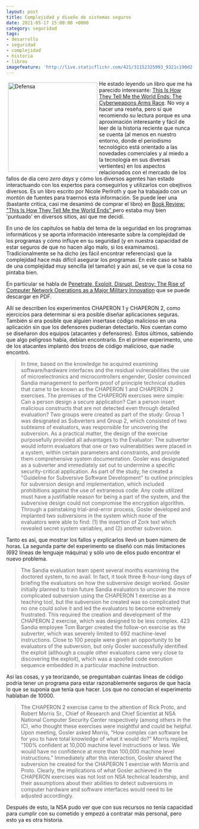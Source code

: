 ```yaml
---
layout: post
title: Complejidad y diseño de sistemas seguros
date: 2021-05-17 15:00:00 +0000
category: seguridad
tags:
- desarrollo
- seguridad
- complejidad 
- historia
- libros
imagefeature: 'http://live.staticflickr.com/421/31152325993_9321c190d2.jpg'
---
```

<a href="https://www.flickr.com/photos/fernand0/31152325993/" title="Defensa "><img src="http://live.staticflickr.com/421/31152325993_9321c190d2.jpg" alt="Defensa " width="240" style="float:left; margin:5px"></a>
He estado leyendo un libro que me ha parecido interesante: [This Is How They Tell Me the World Ends: The Cyberweapons Arms Race](https://fotografiasenmovimiento.wordpress.com/2021/03/19/libro-recibido-this-is-how-they-tell-me-the-world-ends-the-cyberweapons-arms-race/).
No voy a hacer una reseña, pero sí que recomiendo su lectura porque es una aproximación interesante y fácil de leer de la historia reciente que nunca se cuenta (al menos en nuestro entorno, donde el periodismo tecnológico está orientado a las novedades comerciales y al miedo a la tecnología en sus diversas vertientes) en los aspectos relacionados con el mercado de los fallos de día cero *zero days* y cómo los diversos agentes han estado interactuando con los expertos para conseguirlos y utilizarlos con obejtivos diversos.
Es un libro escrito por Nicole Perlroth y que ha trabajado con un montón de fuentes para traernos esta información.
Se puede leer una (bastante critica, casi me desanimó de comprar el libro) en [ Book Review: "This Is How They Tell Me the World Ends" ](https://addxorrol.blogspot.com/2021/02/book-review-this-is-how-they-tell-me.html) pero estaba muy bien 'puntuado' en diversos sitios, así que me decidí.

En uno de los capítulos se habla del tema de la seguridad en los programas informáticos y se aporta información interesante sobre la complejidad de los programas y cómo influye en su seguridad (y en nuestra capacidad de estar seguros de que no hacen algo malo, si los examinamos). 
Tradicionalmente se ha dicho (es fácil encontrar referencias) que la complejidad hace más difícil asegurar los programas.
En este caso se habla de una complejidad muy sencilla (el tamaño) y aún así, se ve que la cosa no pintaba bien.

En particular se habla de [Penetrate, Exploit, Disrupt, Destroy: The Rise of Computer Network Operations as a Major Military Innovation](http://mars.gmu.edu/handle/1920/10613) que se puede descargar en PDF. 

Allí se describen los experimentos CHAPERON 1 y CHAPERON 2, como ejercicios para determinar si era posible diseñar aplicaciones seguras. También si era posible que alguien insertase código malicioso en una aplicación sin que los defensores pudieran detectarlo. 
Nos cuentan como se diseñaron dos equipos (atacantes y defensores). Estos últimos, sabiendo que algo peligroso había, debían encontrarlo. En el primer experimento, uno de los atacantes implantó dos trozos de código malicioso, que nadie encontró.

> In time, based on the knowledge he acquired examining software/hardware interfaces and the residual vulnerabilities the use of microelectronics and microcontrollers engender, Gosler convinced Sandia management to perform proof of principle technical studies that came to be known as the CHAPERON 1 and CHAPERON 2 exercises. The premises of the CHAPERON exercises were simple: Can a person design a secure application? Can a person insert malicious constructs that are not detected even through detailed evaluation? Two groups were created as part of the study: Group 1 was designated as Subverters and Group 2, which consisted of two subteams of evaluators, was responsible for uncovering the subversion. As a practical matter, the design of the exercise purposefully provided all advantages to the Evaluator: The subverter would inform evaluators that one or two vulnerabilities were placed in a system, within certain parameters and constraints, and provide them comprehensive system documentation. Gosler was designated as a subverter and immediately set out to undermine a specific security-critical application. As part of the study, he created a "Guideline for Subversive Software Development" to outline principles for subversion design and implementation, which included prohibitions against the use of extraneous code: Any code utilized must have a justifiable reason for being a part of the system, and the subversive design could not compromise the encryption algorithm. Through a painstaking trial-and-error process, Gosler developed and implanted two subversions in the system which none of the evaluators were able to find: (1) the insertion of Zork text which revealed secret system variables, and (2) another subversion. 

Tanto es así, que mostrar los fallos y explicarlos llevó un buen número de horas.
La segunda parte del experimento se diseñó con más limitaciones (692 líneas de lenguaje máquina) y sólo uno de ellos pudo encontrar el nuevo problema.

> The Sandia evaluation team spent several months examining the doctored system, to no avail. In fact, it took three 8-hour-long days of briefing the evaluators on how the subversive design worked. Gosler initially planned to train future Sandia evaluators to uncover the more complicated subversion using the CHAPERON 1 exercise as a teaching tool, but the subversion he created was so complicated that no one could solve it and led the evaluators to become extremely frustrated. This required the creation and development of the CHAPERON 2 exercise, which was designed to be less complex. 423 Sandia employee Tom Barger created the follow-on exercise as the subverter, which was severely limited to 692 machine-level instructions. Close to 100 people were given an opportunity to be evaluators of the subversion, but only Gosler successfully identified the exploit (although a couple other evaluators came very close to discovering the exploit), which was a spoofed code execution sequence embedded in a particular machine instruction.

Así las cosas, y ya teorizando, se preguntaban cuántas líneas de código podria tener un programa para estar razonablemente seguros de que hacía lo que se suponía que tenía que hacer. Los que no conocían el experimento hablaban de 10000.

> The CHAPERON 2 exercise came to the attention of Rick Proto, and Robert Morris Sr., Chief of Research and Chief Scientist at NSA National Computer Security Center respectively (among others in the IC), who thought these exercises were insightful and could be helpful. Upon meeting, Gosler asked Morris, “How complex can software be for you to have total knowledge of what it would do?” Morris replied, "100% confident at 10,000 machine level instructions or less. We would have no confidence at more than 100,000 machine level instructions."  Immediately after this interaction, Gosler shared the subversion he created for the CHAPERON 1 exercise with Morris and Proto. Clearly, the implications of what Gosler achieved in the CHAPERON exercises was not lost on NSA technical leadership, and their assumptions about their abilities to detect subversions in computer hardware and software interfaces would need to be adjusted accordingly.

Después de esto, la NSA pudo ver que con sus recursos no tenía capacidad para cumplir con su cometido y empezó a contratar más personal, pero esto ya es otra historia.

